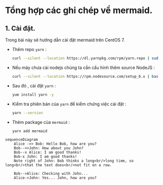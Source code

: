 # Tổng hợp các ghi chép về mermaid.

## 1. Cài đặt.

Trong bài này sẽ hướng dẫn cài đặt mermaid trên CentOS 7.

- Thêm repo `yarn` :

    ```sh
    curl --silent --location https://dl.yarnpkg.com/rpm/yarn.repo | sudo tee /etc/yum.repos.d/yarn.repo
    ```

- Nếu máy chưa cài nodejs chúng ta cần cấu hình thêm source NodeJS :

    ```sh
    curl --silent --location https://rpm.nodesource.com/setup_6.x | bash -
    ```

- Sau đó , cài đặt `yarn` :

    ```sh
    yum install yarn -y
    ```
- Kiểm tra phiên bản của `yarn` để kiểm chứng việc cài đặt : 

    ```sh
    yarn --version
    ```

- Thêm package của `mermaid` :

    ```sh
    yarn add mermaid
    ```

```mermaid
sequenceDiagram
    Alice ->> Bob: Hello Bob, how are you?
    Bob-->>John: How about you John?
    Bob--x Alice: I am good thanks!
    Bob-x John: I am good thanks!
    Note right of John: Bob thinks a long<br/>long time, so long<br/>that the text does<br/>not fit on a row.

    Bob-->Alice: Checking with John...
    Alice->John: Yes... John, how are you?
```